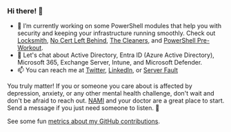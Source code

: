### Hi there! 👋

- 🔭 I’m currently working on some PowerShell modules that help you with security and keeping your infrastructure running smoothly. Check out [Locksmith](https://github.com/TrimarcJake/Locksmith), [No Cert Left Behind](https://github.com/SamErde/No-Cert-Left-Behind), [The Cleaners](https://github.com/SamErde/TheCleaners), and [PowerShell Pre-Workout](https://github.com/SamErde/PowerShell-Pre-Workout).  
- 💬 Let's chat about Active Directory, Entra ID (Azure Active Directory), Microsoft 365, Exchange Server, Intune, and Microsoft Defender.  
- 📫 You can reach me at [Twitter](https://twitter.com/SamErde), [LinkedIn](https://www.linkedin.com/in/samerde/), or [Server Fault](https://serverfault.com/users/49571/sturdyerde)  

You truly matter! If you or someone you care about is affected by depression, anxiety, or any other mental health challenge, don't wait and don't be afraid to reach out. [NAMI](https://www.nami.org/Your-Journey) and your doctor are a great place to start. Send a message if you just need someone to listen. :yellow_heart:  

See some fun [metrics about my GitHub contributions](./metrics.md).  
